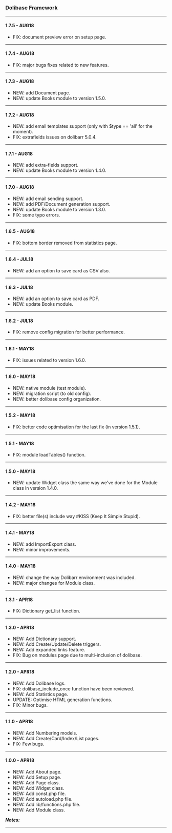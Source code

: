 ### Dolibase Framework
------

#### 1.7.5 - AUG18

*   FIX: document preview error on setup page.

---

#### 1.7.4 - AUG18

*   FIX: major bugs fixes related to new features.

---

#### 1.7.3 - AUG18

*   NEW: add Document page.
*   NEW: update Books module to version 1.5.0.

---

#### 1.7.2 - AUG18

*   NEW: add email templates support (only with $type == 'all' for the moment).
*   FIX: extrafields issues on dolibarr 5.0.4.

---

#### 1.7.1 - AUG18

*   NEW: add extra-fields support.
*   NEW: update Books module to version 1.4.0.

---

#### 1.7.0 - AUG18

*   NEW: add email sending support.
*   NEW: add PDF/Document generation support.
*   NEW: update Books module to version 1.3.0.
*   FIX: some typo errors.

---

#### 1.6.5 - AUG18

*   FIX: bottom border removed from statistics page.

---

#### 1.6.4 - JUL18

*   NEW: add an option to save card as CSV also.

---

#### 1.6.3 - JUL18

*   NEW: add an option to save card as PDF.
*   NEW: update Books module.

---

#### 1.6.2 - JUL18

*   FIX: remove config migration for better performance.

---

#### 1.6.1 - MAY18

*   FIX: issues related to version 1.6.0.

---

#### 1.6.0 - MAY18

*   NEW: native module (test module).
*   NEW: migration script (to old config).
*   NEW: better dolibase config organization.

---

#### 1.5.2 - MAY18

*   FIX: better code optimisation for the last fix (in version 1.5.1).

---

#### 1.5.1 - MAY18

*   FIX: module loadTables() function.

---

#### 1.5.0 - MAY18

*   NEW: update Widget class the same way we've done for the Module class in version 1.4.0.

---

#### 1.4.2 - MAY18

*   FIX: better file(s) include way #KISS (Keep It Simple Stupid).

---

#### 1.4.1 - MAY18

*   NEW: add ImportExport class.
*   NEW: minor improvements.

---

#### 1.4.0 - MAY18

*   NEW: change the way Dolibarr environment was included.
*   NEW: major changes for Module class.

---

#### 1.3.1 - APR18

*   FIX: Dictionary get_list function.

---

#### 1.3.0 - APR18

*   NEW: Add Dictionary support.
*   NEW: Add Create/Update/Delete triggers.
*   NEW: Add expanded links feature.
*   FIX: Bug on modules page due to multi-inclusion of dolibase.

---

#### 1.2.0 - APR18

*   NEW: Add Dolibase logs.
*   FIX: dolibase_include_once function have been reviewed.
*   NEW: Add Statistics page.
*   UPDATE: Optimise HTML generation functions.
*   FIX: Minor bugs.

---

#### 1.1.0 - APR18

*   NEW: Add Numbering models.
*   NEW: Add Create/Card/Index/List pages.
*   FIX: Few bugs.

---

#### 1.0.0 - APR18

*   NEW: Add About page.
*   NEW: Add Setup page.
*   NEW: Add Page class.
*   NEW: Add Widget class.
*   NEW: Add const.php file.
*   NEW: Add autoload.php file.
*   NEW: Add lib/functions.php file.
*   NEW: Add Module class.

**_Notes:_**


---
